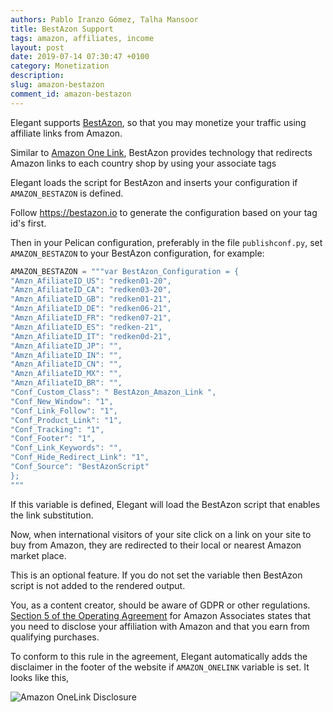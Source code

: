 ```yaml
---
authors: Pablo Iranzo Gómez, Talha Mansoor
title: BestAzon Support
tags: amazon, affiliates, income
layout: post
date: 2019-07-14 07:30:47 +0100
category: Monetization
description:
slug: amazon-bestazon
comment_id: amazon-bestazon
---
```


Elegant supports [BestAzon](https://bestazon.io/), so that you may monetize your traffic using affiliate links from Amazon.

Similar to [Amazon One Link]({filename}amazon-one-link.md), BestAzon provides technology that redirects Amazon links to each country shop by using your associate tags

Elegant loads the script for BestAzon and inserts your configuration if `AMAZON_BESTAZON` is defined.

Follow <https://bestazon.io> to generate the configuration based on your tag id's first.

Then in your Pelican configuration, preferably in the file `publishconf.py`, set `AMAZON_BESTAZON` to your BestAzon configuration, for example:

```py
AMAZON_BESTAZON = """var BestAzon_Configuration = {
"Amzn_AfiliateID_US": "redken01-20",
"Amzn_AfiliateID_CA": "redken03-20",
"Amzn_AfiliateID_GB": "redken01-21",
"Amzn_AfiliateID_DE": "redken06-21",
"Amzn_AfiliateID_FR": "redken07-21",
"Amzn_AfiliateID_ES": "redken-21",
"Amzn_AfiliateID_IT": "redken0d-21",
"Amzn_AfiliateID_JP": "",
"Amzn_AfiliateID_IN": "",
"Amzn_AfiliateID_CN": "",
"Amzn_AfiliateID_MX": "",
"Amzn_AfiliateID_BR": "",
"Conf_Custom_Class": " BestAzon_Amazon_Link ",
"Conf_New_Window": "1",
"Conf_Link_Follow": "1",
"Conf_Product_Link": "1",
"Conf_Tracking": "1",
"Conf_Footer": "1",
"Conf_Link_Keywords": "",
"Conf_Hide_Redirect_Link": "1",
"Conf_Source": "BestAzonScript"
};
"""
```

If this variable is defined, Elegant will load the BestAzon script that enables the link substitution.

Now, when international visitors of your site click on a link on your site to buy from Amazon, they are redirected to their local or nearest Amazon market place.

This is an optional feature. If you do not set the variable then BestAzon script is not added to the rendered output.

You, as a content creator, should be aware of GDPR or other regulations.
[Section 5 of the Operating
Agreement](https://affiliate-program.amazon.com/help/operating/agreement) for
Amazon Associates states that you need to disclose your affiliation with Amazon and that you earn from qualifying purchases.

To conform to this rule in the agreement, Elegant automatically adds the disclaimer in the footer of the website if `AMAZON_ONELINK` variable is set. It looks like this,

![Amazon OneLink Disclosure]({static}/images/amazon-online-disclaimer.png)
